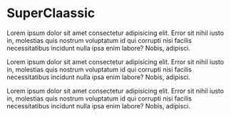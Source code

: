 <html lang="en">
<head>
    <meta charset="UTF-8">
    <meta http-equiv="X-UA-Compatible" content="IE=edge">
    <meta name="viewport" content="width=, initial-scale=1.0">
    <title>Document</title>
</head>
<body>
  <h1>SuperClaassic</h1>
<p>Lorem ipsum dolor sit amet consectetur adipisicing elit. Error sit nihil iusto in, molestias quis nostrum voluptatum id qui corrupti nisi facilis necessitatibus incidunt nulla ipsa enim labore? Nobis, adipisci.</p>
<p>Lorem ipsum dolor sit amet consectetur adipisicing elit. Error sit nihil iusto in, molestias quis nostrum voluptatum id qui corrupti nisi facilis necessitatibus incidunt nulla ipsa enim labore? Nobis, adipisci.
<p>Lorem ipsum dolor sit amet consectetur adipisicing elit. Error sit nihil iusto in, molestias quis nostrum voluptatum id qui corrupti nisi facilis necessitatibus incidunt nulla ipsa enim labore? Nobis, adipisci.</p>
</p>
</body>
</html>
